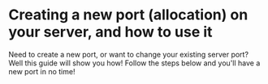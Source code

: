 # Creating a new port (allocation) on your server, and how to use it
Need to create a new port, or want to change your existing server port? Well this guide will show you how!
Follow the steps below and you'll have a new port in no time!
